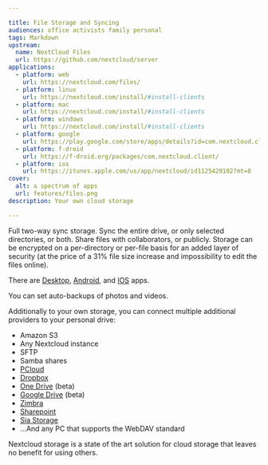 ```yaml
---

title: File Storage and Syncing
audiences: office activists family personal
tags: Markdown
upstream: 
  name: NextCloud Files
  url: https://github.com/nextcloud/server
applications:
  - platform: web
    url: https://nextcloud.com/files/
  - platform: linux
    url: https://nextcloud.com/install/#install-clients
  - platform: mac
    url: https://nextcloud.com/install/#install-clients
  - platform: windows
    url: https://nextcloud.com/install/#install-clients
  - platform: google
    url: https://play.google.com/store/apps/details?id=com.nextcloud.client  
  - platform: f-droid
    url: https://f-droid.org/packages/com.nextcloud.client/
  - platform: ios
    url: https://itunes.apple.com/us/app/nextcloud/id1125420102?mt=8
cover: 
  alt: a spectrum of apps
  url: features/files.png
description: Your own cloud storage

---
```


Full two-way sync storage. Sync the entire drive, or only selected directories, or both. Share files with collaborators, or publicly. Storage can be encrypted on a per-directory or per-file basis for an added layer of security (at the price of a 31% file size increase and impossibility to edit the files online).

There are [Desktop](https://nextcloud.com/install/#install-clients), [Android](https://play.google.com/store/apps/details?id=com.nextcloud.client&hl=en), and [IOS](https://apps.apple.com/us/app/nextcloud/id1125420102) apps.

You can set auto-backups of photos and videos.

Additionally to your own storage, you can connect multiple additional providers to your personal drive:

- Amazon S3
- Any Nextcloud instance
- SFTP
- Samba shares
- [PCloud](https://www.pcloud.com)
- [Dropbox](https://github.com/DJaeger/files_external_dropbox/)
- [One Drive](https://github.com/hevelius/files_external_onedrive) (beta)
- [Google Drive](https://github.com/NastuzziSamy/files_external_gdrive/) (beta)
- [Zimbra](https://github.com/ZeXtras/zimbra-drive)
- [Sharepoint](https://apps.nextcloud.com/apps/sharepoint)
- [Sia Storage](https://apps.nextcloud.com/apps/files_external_sia)
- ...And any PC that supports the WebDAV standard

Nextcloud storage is a state of the art solution for cloud storage that leaves no benefit for using others.